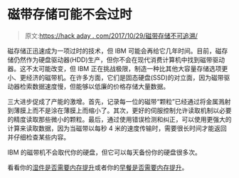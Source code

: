 # 磁带存储可能不会过时

> 原文:[https://hack aday . com/2017/10/29/磁带存储不可追溯/](https://hackaday.com/2017/10/29/magnetic-tape-storage-may-not-be-retro/)

磁存储正迅速成为一项过时的技术，但 IBM 可能会再给它几年时间。目前，磁存储仍然作为硬盘驱动器(HDD)生产，但你不会在现代消费计算机中找到磁带驱动器。这不太可能改变，但 IBM 正在挑战极限，制造一种比其他大容量存储选项更小、更经济的磁带机。在许多方面，它们是固态硬盘(SSD)的对立面，因为磁带驱动器检索数据速度慢，但能够以低廉的价格存储大量数据。

三大进步促成了产能的激增。首先，记录每一位的磁带“颗粒”已经通过将金属溅射到薄膜上而不是涂在薄膜上而缩小了。其次，更好的伺服控制允许读取机制以必要的精度读取那些微小的颗粒。最后，通过使用错误检测和纠正，可以使用更强大的计算来读取数据，因为当磁带以每秒 4 米的速度传输时，需要很长时间才能返回并仔细检查某些内容。

IBM 的磁带机不会取代你的硬盘，但它可以每天备份你的硬盘很多次。

看看你的[湿件是否需要内存提升](http://hackaday.com/2017/08/04/hack-your-memory/)或者你的[早餐是否需要内存提升](http://hackaday.com/2017/02/21/pancake-rom-eat-only-memory/)。